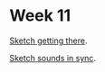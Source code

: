 # Week 11

[Sketch getting there](https://kristinegudmundsen.github.io/CodeWords/SKO/Week_11/MajorProjectSketch10/).

[Sketch sounds in sync](https://kristinegudmundsen.github.io/CodeWords/SKO/Week_11/MajorProjectSketch11/).

